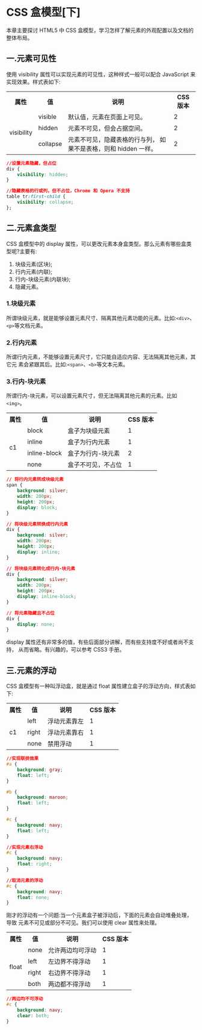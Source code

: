 # CSS 盒模型[下]

本章主要探讨 HTML5 中 CSS 盒模型，学习怎样了解元素的外观配置以及文档的整体布局。

## 一.元素可见性

使用 visibility 属性可以实现元素的可见性，这种样式一般可以配合 JavaScript
来实现效果。样式表如下:

<table>
    <tr>
        <th>属性</th>
        <th>值</th>
        <th>说明</th>
        <th>CSS 版本</th>
    </tr>
    <tr>
        <td rowspan ="3">visibility</td>
        <td>visible</td>
        <td>默认值，元素在页面上可见。</td>
        <td>2</td>
    </tr>
    <tr>
        <td>hidden</td>
        <td>元素不可见，但会占据空间。</td>
        <td>2</td>
    </tr>
    <tr>
        <td>collapse</td>
        <td>元素不可见，隐藏表格的行与列， 如果不是表格，则和 hidden 一样。</td>
        <td>2</td>
    </tr>
</table>

```css
//设置元素隐藏，但占位 
div {
    visibility: hidden;
}

//隐藏表格的行或列，但不占位，Chrome 和 Opera 不支持 
table tr:first-child {
    visibility: collapse;
};
```

## 二.元素盒类型

CSS 盒模型中的 display 属性，可以更改元素本身盒类型。那么元素有哪些盒类型呢?主要有:

1. 块级元素(区块);
2. 行内元素(内联);
3. 行内-块级元素(内联块);
4. 隐藏元素。

### 1.块级元素

所谓块级元素，就是能够设置元素尺寸、隔离其他元素功能的元素。比如:`<div>`、`<p>`等文档元素。

### 2.行内元素

所谓行内元素，不能够设置元素尺寸，它只能自适应内容、无法隔离其他元素，其它元 素会紧跟其后。比如:`<span>`、`<b>`等文本元素。

### 3.行内-块元素 

所谓行内-块元素，可以设置元素尺寸，但无法隔离其他元素的元素。比如`<img>`。

<table>
    <tr>
        <th>属性</th>
        <th>值</th>
        <th>说明</th>
        <th>CSS 版本</th>
    </tr>
    <tr>
        <td rowspan ="4">c1</td>
        <td>block</td>
        <td>盒子为块级元素</td>
        <td>1</td>
    </tr>
    <tr>
        <td>inline</td>
        <td>盒子为行内元素</td>
        <td>1</td>
    </tr>
    <tr>
        <td>inline-block</td>
        <td>盒子为行内-块元素</td>
        <td>2</td>
    </tr>
    <tr>
        <td>none</td>
        <td>盒子不可见，不占位</td>
        <td>1</td>
    </tr>
</table>

```css
// 将行内元素转成块级元素 
span {
    background: silver;
    width: 200px;
    height: 200px;
    display: block;
}

// 将块级元素转换成行内元素 
div {
    background: silver;
    width: 200px;
    height: 200px;
    display: inline;
}

// 将块级元素转化成行内-块元素 
div {
    background: silver;
    width: 200px;
    height: 200px;
    display: inline-block;
}

// 将元素隐藏且不占位 
div {
    display: none;
}
```

display 属性还有非常多的值，有些后面部分讲解，而有些支持度不好或者尚不支持， 从而省略。有兴趣的，可以参考 CSS3 手册。

## 三.元素的浮动

CSS 盒模型有一种叫浮动盒，就是通过 float 属性建立盒子的浮动方向，样式表如下:

<table>
    <tr>
        <th>属性</th>
        <th>值</th>
        <th>说明</th>
        <th>CSS 版本</th>
    </tr>
    <tr>
        <td rowspan ="3">c1</td>
        <td>left</td>
        <td>浮动元素靠左</td>
        <td>1</td>
    </tr>
    <tr>
        <td>right</td>
        <td>浮动元素靠右</td>
        <td>1</td>
    </tr>
    <tr>
        <td>none</td>
        <td>禁用浮动</td>
        <td>1</td>
    </tr>
</table>

```css
//实现联排效果 
#a {
    background: gray;
    float: left;
}

#b {
    background: maroon;
    float: left;
}

#c {
    background: navy;
    float: left;
}

//实现元素右浮动 
#c {
    background: navy;
    float: right;
}

//取消元素的浮动 
#c {
    background: navy;
    float: none;
}
```

刚才的浮动有一个问题:当一个元素盒子被浮动后，下面的元素会自动堆叠处理，导致 元素不可见或部分不可见。我们可以使用 clear 属性来处理。

<table>
    <tr>
        <th>属性</th>
        <th>值</th>
        <th>说明</th>
        <th>CSS 版本</th>
    </tr>
    <tr>
        <td rowspan ="4">float</td>
        <td>none</td>
        <td>允许两边均可浮动</td>
        <td>1</td>
    </tr>
    <tr>
        <td>left</td>
        <td>左边界不得浮动</td>
        <td>1</td>
    </tr>
    <tr>
        <td>right</td>
        <td>右边界不得浮动</td>
        <td>1</td>
    </tr>
    <tr>
        <td>both</td>
        <td>两边都不得浮动</td>
        <td>1</td>
    </tr>
</table>

```css
//两边均不可浮动 
#c {
    background: navy;
    clear: both;
}
```







